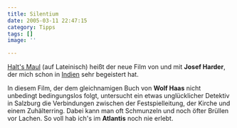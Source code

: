 ```yaml
---
title: Silentium
date: 2005-03-11 22:47:15
category: Tipps
tags: []
image: ''

---
```


[Halt's Maul](http://www.filmstarts.de/kritiken/Silentium.html) (auf Lateinisch) heißt der neue Film von und mit **Josef Harder**, der mich schon in [Indien](http://german.imdb.com/title/tt0107214/) sehr begeistert hat.

In diesem Film, der dem gleichnamigen Buch von **Wolf Haas** nicht unbedingt bedingungslos folgt, untersucht ein etwas unglücklicher Detektiv in Salzburg die Verbindungen zwischen der Festspielleitung, der Kirche und einem Zuhälterring. Dabei kann man oft Schmunzeln und noch öfter Brüllen vor Lachen. So voll hab ich's im **Atlantis** noch nie erlebt.
